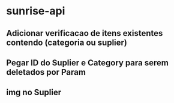 # sunrise-api
 
## Adicionar verificacao de itens existentes contendo (categoria ou suplier) 

## Pegar ID do Suplier e Category para serem deletados por Param

## img no Suplier